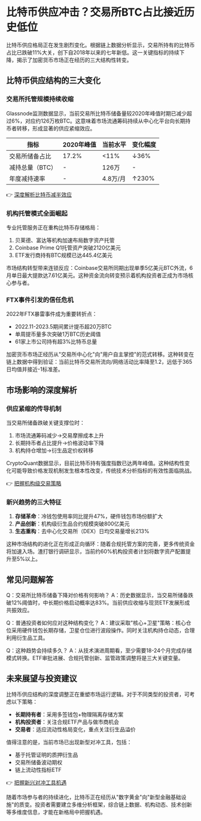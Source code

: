 # 比特币供应冲击？交易所BTC占比接近历史低位

比特币供应格局正在发生剧烈变化。根据链上数据分析显示，交易所持有的比特币占比已跌破11%大关，创下自2018年以来的七年新低。这一关键指标的持续下降，揭示了加密货币市场正在经历的三大结构性转变。

## 比特币供应结构的三大变化

### 交易所托管规模持续收缩
Glassnode监测数据显示，当前交易所比特币储备量较2020年峰值时期已减少超过6%，对应约126万枚BTC。这意味着市场流通筹码持续从中心化平台向长期持币者转移，形成显著的供应紧缩效应。

| 指标                | 2020年峰值 | 当前水平 | 变化幅度 |
|---------------------|------------|----------|----------|
| 交易所储备占比      | 17.2%      | <11%     | ↓36%     |
| 减持总量（BTC）     | -          | 126万    | -        |
| 年度减持速率        | -          | 4.8万/月 | ↑230%    |

👉 [深度解析比特币减半效应](https://bit.ly/okx_welcome)

### 机构托管模式全面崛起
专业托管服务正在重构比特币存储格局：
1. 贝莱德、富达等机构加速布局数字资产托管
2. Coinbase Prime Q1托管资产突破2120亿美元
3. ETF发行商持有BTC规模已达445.4亿美元

市场结构转型带来连锁反应：Coinbase交易所同期出现单季5亿美元BTC外流，6月单日最大提款达7.61亿美元。这种资金流向转变预示着机构投资者正成为市场核心参与者。

### FTX事件引发的信任危机
2022年FTX暴雷事件成为重要转折点：
- 2022.11-2023.5期间累计提币超20万BTC
- 单周提币量多次突破1万BTC历史阈值
- 61家上市公司持有超3%比特币总量

加密货币市场正经历从"交易所中心化"向"用户自主掌控"的范式转移。这种转变在链上数据中得到验证：当前比特币交易所流向/网络活动比率降至1.2，远低于365日均值并接近-1标准差。

## 市场影响的深度解析

### 供应紧缩的传导机制
当交易所储备跌破关键支撑位时：
1. 市场流通筹码减少→交易摩擦成本上升
2. 长期持币者占比提升→价格波动率下降
3. 机构持仓增加→衍生品定价权转移

CryptoQuant数据显示，目前比特币持有强度指数已达两年峰值。这种结构性变化可能导致价格发现机制发生根本性改变，传统技术分析指标的有效性面临挑战。

👉 [把握机构级交易策略](https://bit.ly/okx_welcome)

### 新兴趋势的三大特征
1. **存储革命**：冷钱包使用率同比提升47%，硬件钱包市场份额扩大
2. **产品创新**：机构级衍生品合约规模突破800亿美元
3. **生态重构**：去中心化交易所（DEX）日均交易量增长213%

这种市场结构的进化正在形成正向循环：随着合规托管方案的完善，更多传统资金将加速入场。渣打银行调研显示，当前约60%机构投资者计划将数字资产配置提升至5%以上。

## 常见问题解答

Q：交易所比特币储备下降对价格有何影响？
A：历史数据显示，当交易所储备跌破12%阈值时，中长期价格启动概率达83%。当前供应收缩与现货ETF发展形成共振效应。

Q：普通投资者如何应对这种结构变化？
A：建议采取"核心+卫星"策略：核心仓位采用硬件钱包长期存储，卫星仓位进行波段操作。同时关注机构持仓动态，合理利用衍生品工具。

Q：这种趋势会持续多久？
A：从技术演进周期看，至少需要18-24个月完成存储模式转换。ETF审批进展、合规托管创新、监管政策调整将是三大关键变量。

## 未来展望与投资建议

比特币供应结构的深度调整正在重塑市场运行逻辑。对于不同类型的投资者，可考虑以下策略：
- **长期持有者**：采用多签钱包+物理隔离存储方案
- **机构投资者**：关注合规ETF产品与做市商机会
- **交易者**：适应流动性格局变化，重点关注衍生品溢价

值得注意的是，当前市场已出现新型对冲工具，包括：
- 基于托管证明的质押衍生品
- 交易所储备波动期权
- 链上流动性指标ETF

👉 [把握新兴对冲工具机遇](https://bit.ly/okx_welcome)

随着市场参与者的持续进化，比特币正在经历从"数字黄金"向"新型金融基础设施"的质变。投资者需要建立多维分析框架，综合链上数据、机构动态、技术创新等多维度信息，才能在新格局中把握机遇。